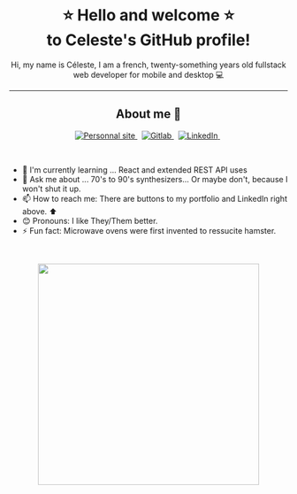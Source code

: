 <p>
  <h1 align="center"> ⭐ Hello and welcome ⭐ <br> to Celeste's GitHub profile! </h1>
</p>

<p align="center"> Hi, my name is Céleste, I am a french, twenty-something years old fullstack web developer for mobile and desktop 💻 </p>

---

<h2 align="center"> About me 🎃 </h2>
<p align="center">
    <a href="https://cel.este.fyi"> <img src="https://img.shields.io/badge/-cel.este.fyi-9999FF?style=flat-square&?color=9999FF" alt="Personnal site"/> </a> &nbsp;
    <a href="https://gitlab.com/Plumtree3D"> <img src="https://img.shields.io/badge/-GitLab-0A66C2?style=flat-square&logo=linkedin&?color=0A66C2" alt="Gitlab"/> </a> &nbsp;
    <a href="https://stackoverflow.com/users/16712567/plumtree"> <img src="https://img.shields.io/badge/-StackOverflow-FFFFFF?style=flat-square&logo=stackoverflow&?color=F58025" alt="LinkedIn"/> </a> &nbsp;
</p>
<br />

<ul>
  <li> 🌱 I'm currently learning ... React and extended REST API uses 
  <li> 💬 Ask me about ... 70's to 90's synthesizers... Or maybe don't, because I won't shut it up. 
  <li> 📫 How to reach me: There are buttons to my portfolio and LinkedIn right above. ⬆ 
  <li> 😊 Pronouns: I like They/Them better.
  <li> ⚡ Fun fact: Microwave ovens were first invented to ressucite hamster.
</ul>
<br/>

<p align="center">
<img src="https://github-readme-stats.vercel.app/api/top-langs/?username=Plumtree3D&theme=synthwave" width="400">
</p>

 
